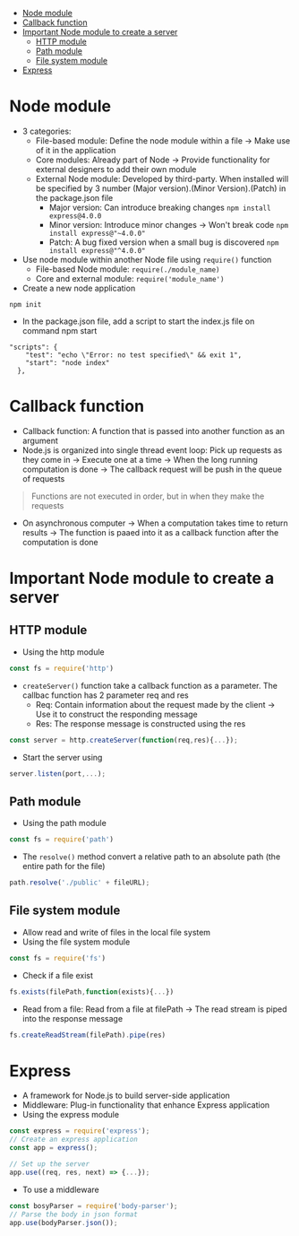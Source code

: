 - [Node module](#node-module)
- [Callback function](#callback-function)
- [Important Node module to create a server](#important-node-module-to-create-a-server)
  - [HTTP module](#http-module)
  - [Path module](#path-module)
  - [File system module](#file-system-module)
- [Express](#express)
# Node module
- 3 categories:
    - File-based module: Define the node module within a file -> Make use of it in the application
    - Core modules: Already part of Node -> Provide functionality for external designers to add their own module
    - External Node module: Developed by third-party. When installed will be specified by 3 number (Major version).(Minor Version).(Patch) in the package.json file
      - Major version: Can introduce breaking changes `npm install express@4.0.0`
      - Minor version: Introduce minor changes -> Won't break code `npm install express@"~4.0.0"`
      - Patch: A bug fixed version when a small bug is discovered `npm install express@"^4.0.0"`
- Use node module within another Node file using `require()` function 
  - File-based Node module: `require(./module_name)`
  - Core and external module: `require('module_name')`
- Create a new node application
``` 
npm init
```
- In the package.json file, add a script to start the index.js file on command npm start
```
"scripts": {
    "test": "echo \"Error: no test specified\" && exit 1",
    "start": "node index"
  },
```

# Callback function
- Callback function: A function that is passed into another function as an argument
- Node.js is organized into single thread event loop: Pick up requests as they come in -> Execute one at a time -> When the long running computation is done -> The callback request will be push in the queue of requests
> Functions are not executed in order, but in when they make the requests 
- On asynchronous computer -> When a computation takes time to return results -> The function is paaed into it as a callback function after the computation is done 

# Important Node module to create a server
## HTTP module
- Using the http module
``` Javascript
const fs = require('http')
```
- `createServer()` function take a callback function as a parameter. The callbac function has 2 parameter req and res 
  - Req: Contain information about the request made by the client -> Use it to construct the responding message
  - Res: The response message is constructed using the res 
``` Javascript
const server = http.createServer(function(req,res){...});
```
- Start the server using 
``` Javascript
server.listen(port,...);
```

## Path module
- Using the path module
``` Javascript
const fs = require('path')
```
- The `resolve()` method convert a relative path to an absolute path (the entire path for the file)
``` Javascript
path.resolve('./public' + fileURL);
``` 

## File system module
- Allow read and write of files in the local file system
- Using the file system module
``` Javascript
const fs = require('fs')
```
- Check if a file exist
``` Javascript
fs.exists(filePath,function(exists){...})
```
- Read from a file: Read from a file at filePath -> The read stream is piped into the response message
``` Javascript
fs.createReadStream(filePath).pipe(res)
```

# Express
- A framework for Node.js to build server-side application
- Middleware: Plug-in functionality that enhance Express application
- Using the express module
``` Javascript
const express = require('express');
// Create an express application
const app = express();

// Set up the server
app.use((req, res, next) => {...});
```
- To use a middleware
``` Javascript
const bosyParser = require('body-parser');
// Parse the body in json format
app.use(bodyParser.json());
```